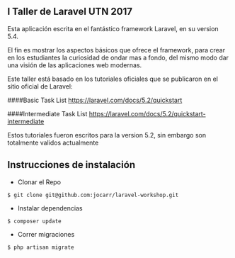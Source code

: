 ## I Taller de Laravel UTN 2017

Esta aplicación escrita en el fantástico framework Laravel, en su version 5.4.

El fin es mostrar los aspectos básicos que ofrece el framework, para crear en los estudiantes la curiosidad de ondar mas a fondo, del mismo modo dar una visión de las aplicaciones web modernas.

Este taller está basado en los tutoriales oficiales que se publicaron en el sitio oficial de Laravel:

####Basic Task List
https://laravel.com/docs/5.2/quickstart

####Intermediate Task List
https://laravel.com/docs/5.2/quickstart-intermediate

Estos tutoriales fueron escritos para la version 5.2, sin embargo son totalmente validos actualmente

## Instrucciones de instalación

- Clonar el Repo
```	
$ git clone git@github.com:jocarr/laravel-workshop.git
```

- Instalar dependencias
```	
$ composer update
```

- Correr migraciones
```	
$ php artisan migrate
```








